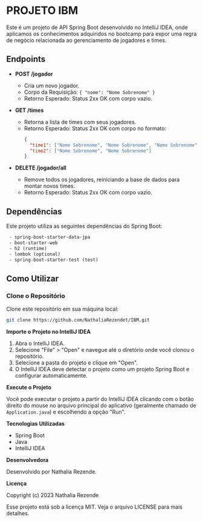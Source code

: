# PROJETO IBM

Este é um projeto de API Spring Boot desenvolvido no IntelliJ IDEA, onde aplicamos os conhecimentos adquiridos no bootcamp para expor uma regra de negócio relacionada ao gerenciamento de jogadores e times.

## Endpoints

- **POST /jogador**
    - Cria um novo jogador.
    - Corpo da Requisição: `{ "nome": "Nome Sobrenome" }`
    - Retorno Esperado: Status 2xx OK com corpo vazio.
  

- **GET /times**
    - Retorna a lista de times com seus jogadores.
    - Retorno Esperado: Status 2xx OK com corpo no formato:
      ```json
      {
        "time1": ["Nome Sobrenome", "Nome Sobrenome", "Nome Sobrenome"],
        "time2": ["Nome Sobrenome", "Nome Sobrenome"]
      }
      ```

- **DELETE /jogador/all**
    - Remove todos os jogadores, reiniciando a base de dados para montar novos times.
    - Retorno Esperado: Status 2xx OK com corpo vazio.

## Dependências

Este projeto utiliza as seguintes dependências do Spring Boot:

```xml
 - spring-boot-starter-data-jpa
 - boot-starter-web
 - h2 (runtime)
 - lombok (optional)
 - spring-boot-starter-test (test)
```
## Como Utilizar

### Clone o Repositório

Clone este repositório em sua máquina local:

```bash
git clone https://github.com/NathaliaRezendet/IBM.git
```
**Importe o Projeto no IntelliJ IDEA**

1. Abra o IntelliJ IDEA.
2. Selecione "File" > "Open" e navegue até o diretório onde você clonou o repositório.
3. Selecione a pasta do projeto e clique em "Open".
4. O IntelliJ IDEA deve detectar o projeto como um projeto Spring Boot e configurar automaticamente.

**Execute o Projeto**

Você pode executar o projeto a partir do IntelliJ IDEA clicando com o botão direito do mouse no arquivo principal do aplicativo (geralmente chamado de `Application.java`) e escolhendo a opção "Run".

**Tecnologias Utilizadas**

- Spring Boot
- Java
- IntelliJ IDEA

**Desenvolvedora**

Desenvolvido por Nathalia Rezende.

**Licença**

Copyright (c) 2023 Nathalia Rezende

Esse projeto está sob a licença MIT. Veja o arquivo LICENSE para mais detalhes.
